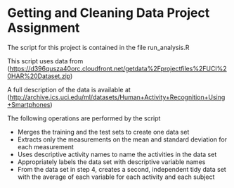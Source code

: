 # Getting and Cleaning Data Project Assignment

The script for this project is contained in the file run_analysis.R

This script uses data from (https://d396qusza40orc.cloudfront.net/getdata%2Fprojectfiles%2FUCI%20HAR%20Dataset.zip)

A full description of the data is available at (http://archive.ics.uci.edu/ml/datasets/Human+Activity+Recognition+Using+Smartphones)

The following operations are performed by the script
-  Merges the training and the test sets to create one data set
-  Extracts only the measurements on the mean and standard deviation for each measurement
-  Uses descriptive activity names to name the activities in the data set
-  Appropriately labels the data set with descriptive variable names
-  From the data set in step 4, creates a second, independent tidy data set with the average of each variable for each activity and each subject

